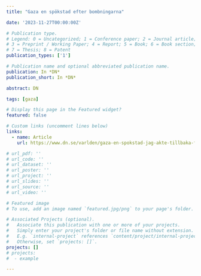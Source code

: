```yaml
---
title: "Gaza en spökstad efter bombningarna"

date: '2023-11-27T00:00:00Z'

# Publication type.
# Legend: 0 = Uncategorized; 1 = Conference paper; 2 = Journal article;
# 3 = Preprint / Working Paper; 4 = Report; 5 = Book; 6 = Book section;
# 7 = Thesis; 8 = Patent
publication_types: ['1']

# Publication name and optional abbreviated publication name.
publication: In *DN*
publication_short: In *DN*

abstract: DN

tags: [gaza]

# Display this page in the Featured widget?
featured: false

# Custom links (uncomment lines below)
links:
  - name: Article
    url: https://www.dn.se/varlden/gaza-en-spokstad-jag-akte-tillbaka-for-att-radda-barnens-katt/

# url_pdf: ''
# url_code: ''
# url_dataset: ''
# url_poster: ''
# url_project: ''
# url_slides: ''
# url_source: ''
# url_video: ''

# Featured image
# To use, add an image named `featured.jpg/png` to your page's folder.

# Associated Projects (optional).
#   Associate this publication with one or more of your projects.
#   Simply enter your project's folder or file name without extension.
#   E.g. `internal-project` references `content/project/internal-project/index.md`.
#   Otherwise, set `projects: []`.
projects: []
# projects:
#  - example

---
```

